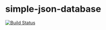 simple-json-database
====================

[![Build Status](https://travis-ci.org/stephanielingwood/simple-json-database.svg?branch=alpha)](https://travis-ci.org/stephanielingwood/simple-json-database)
